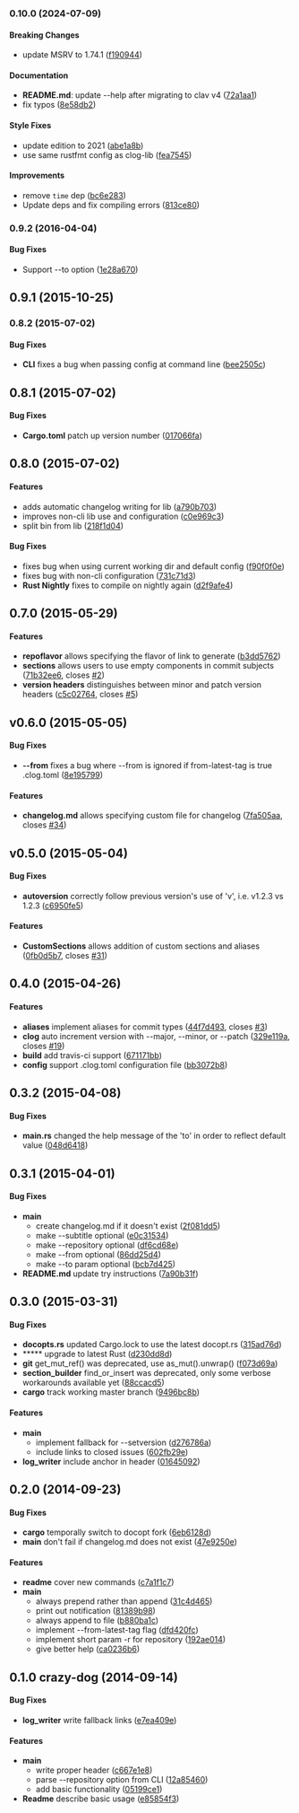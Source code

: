 <a name="0.10.0"></a>
### 0.10.0 (2024-07-09)

#### Breaking Changes

* update MSRV to 1.74.1 ([f190944](https://github.com/clog-tool/clog-cli/commit/f190944))

#### Documentation

* **README.md**: update --help after migrating to clav v4 ([72a1aa1](https://github.com/clog-tool/clog-cli/commit/72a1aa1))
* fix typos ([8e58db2](https://github.com/clog-tool/clog-cli/commit/8e58db2))

#### Style Fixes

* update edition to 2021 ([abe1a8b](https://github.com/clog-tool/clog-cli/commit/abe1a8b))
* use same rustfmt config as clog-lib ([fea7545](https://github.com/clog-tool/clog-cli/commit/fea7545))

#### Improvements

* remove `time` dep ([bc6e283](https://github.com/clog-tool/clog-cli/commit/bc6e283))
* Update deps and fix compiling errors ([813ce80](https://github.com/clog-tool/clog-cli/commit/813ce80))

<a name="0.9.2"></a>
### 0.9.2 (2016-04-04)


#### Bug Fixes

*   Support --to option ([1e28a670](https://github.com/clog-tool/clog-cli/commit/1e28a6705883fe4a74ba825c00e4722ebec22bec))


<a name="0.9.1"></a>
## 0.9.1 (2015-10-25)


<a name="0.8.2"></a>
### 0.8.2 (2015-07-02)


#### Bug Fixes

* **CLI**  fixes a bug when passing config at command line ([bee2505c](https://github.com/thoughtram/clog/commit/bee2505c20469b48916432c913e15397ef4bb62e))



<a name="0.8.1"></a>
## 0.8.1 (2015-07-02)


#### Bug Fixes

* **Cargo.toml**  patch up version number ([017066fa](https://github.com/thoughtram/clog/commit/017066fa5fd63d33b885cacfc6500b67edb68d2d))



<a name="0.8.0"></a>
## 0.8.0 (2015-07-02)


#### Features

*   adds automatic changelog writing for lib ([a790b703](https://github.com/thoughtram/clog/commit/a790b7034119f49ddff3464b2a3fb81ac20c6744))
*   improves non-cli lib use and configuration ([c0e969c3](https://github.com/thoughtram/clog/commit/c0e969c335bebbe1aa79269c5e05680b09f77fcf))
*   split bin from lib ([218f1d04](https://github.com/thoughtram/clog/commit/218f1d047309a66c3cd132e762df3b2b9f22a5f7))

#### Bug Fixes

*   fixes bug when using current working dir and default config ([f90f0f0e](https://github.com/thoughtram/clog/commit/f90f0f0ebf567f59469f64186440231cf84c130e))
*   fixes bug with non-cli configuration ([731c71d3](https://github.com/thoughtram/clog/commit/731c71d39aab95cc8667e8a42218f821425c3d88))
* **Rust Nightly**  fixes to compile on nightly again ([d2f9afe4](https://github.com/thoughtram/clog/commit/d2f9afe41734ee3a62e645fc3510c1d9c4a5e72b))



<a name="0.7.0"></a>
## 0.7.0 (2015-05-29)


#### Features

* **repoflavor**  allows specifying the flavor of link to generate ([b3dd5762](https://github.com/thoughtram/clog/commit/b3dd5762544f05b7ed7da5dc67d9d17ba80332ff))
* **sections**  allows users to use empty components in commit subjects ([71b32ee6](https://github.com/thoughtram/clog/commit/71b32ee6776d9f05771ee884b12c25d98a7eb59f), closes [#2](https://github.com/thoughtram/clog/issues/2))
* **version headers**  distinguishes between minor and patch version headers ([c5c02764](https://github.com/thoughtram/clog/commit/c5c02764bc715dbf6cc758f7b628b29036ad8e80), closes [#5](https://github.com/thoughtram/clog/issues/5))



<a name="v0.6.0"></a>
## v0.6.0 (2015-05-05)


#### Bug Fixes

* **--from**  fixes a bug where --from is ignored if from-latest-tag is true .clog.toml ([8e195799](https://github.com/thoughtram/clog/commit/8e1957995788e241626cd620f1117b75d8bff3ce))

#### Features

* **changelog.md**  allows specifying custom file for changelog ([7fa505aa](https://github.com/thoughtram/clog/commit/7fa505aa918832fb2301570c365201cb93ea84ac), closes [#34](https://github.com/thoughtram/clog/issues/34))



<a name="v0.5.0"></a>
## v0.5.0 (2015-05-04)


#### Bug Fixes

* **autoversion**  correctly follow previous version's use of 'v', i.e. v1.2.3 vs 1.2.3 ([c6950fe5](https://github.com/thoughtram/clog/commit/c6950fe5baee959ee18ea2a07e3b5a8cbe5e3716))

#### Features

* **CustomSections**  allows addition of custom sections and aliases ([0fb0d5b7](https://github.com/thoughtram/clog/commit/0fb0d5b7e5189ce60b1effdb04ee7ac50b987ef4), closes [#31](https://github.com/thoughtram/clog/issues/31))



<a name="v0.4.0"></a>
## 0.4.0 (2015-04-26)


#### Features

* **aliases**  implement aliases for commit types ([44f7d493](https://github.com/thoughtram/clog/commit/44f7d49389cfae40ad09033c6deaf54852d75d70), closes [#3](https://github.com/thoughtram/clog/issues/3))
* **clog**  auto increment version with --major, --minor, or --patch ([329e119a](https://github.com/thoughtram/clog/commit/329e119a0326e54cdf4d669b58f835ebb111d47f), closes [#19](https://github.com/thoughtram/clog/issues/19))
* **build**  add travis-ci support ([671171bb](https://github.com/thoughtram/clog/commit/671171bbda6d3647e0118695b5282b3ed27270ee))
* **config**  support .clog.toml configuration file ([bb3072b8](https://github.com/thoughtram/clog/commit/bb3072b80416fb3c874845360e9d46704cd53c79))



<a name="0.3.2"></a>
## 0.3.2 (2015-04-08)


#### Bug Fixes

* **main.rs**  changed the help message of the 'to' in order to reflect default value ([048d6418](https://github.com/thoughtram/clog/commit/048d6418b655153facc9dcbbf93b1ada9d0f3b42))



<a name="0.3.1"></a>
## 0.3.1 (2015-04-01)


#### Bug Fixes

* **main**
  *  create changelog.md if it doesn't exist ([2f081dd5](https://github.com/thoughtram/clog/commit/2f081dd51f3205d96d0dae1d4818944c8e930318))
  *  make --subtitle optional ([e0c31534](https://github.com/thoughtram/clog/commit/e0c31534000cef4b8e64e382ba725ebd0dbfe7b3))
  *  make --repository optional ([df6cd68e](https://github.com/thoughtram/clog/commit/df6cd68ef3635d57f5cc08d7f57c12d3a3bf3e38))
  *  make --from optional ([86dd25d4](https://github.com/thoughtram/clog/commit/86dd25d477c27b1f2bd6889368f4a28c66edb6b0))
  *  make --to param optional ([bcb7d425](https://github.com/thoughtram/clog/commit/bcb7d425b4b4524bf548d3a3332dcd53beef0ecf))
* **README.md**  update try instructions ([7a90b31f](https://github.com/thoughtram/clog/commit/7a90b31fb5d4ba667d6dcc7c433ed31b1427b716))



## 0.3.0 (2015-03-31)


#### Bug Fixes


* **docopts.rs**  updated Cargo.lock to use the latest docopt.rs ([315ad76d](https://github.com/thoughtram/clog/commit/315ad76d238858a7bcae305dc627eb20b9b2c3c0))
* *****  upgrade to latest Rust ([d230dd8d](https://github.com/thoughtram/clog/commit/d230dd8d323cc0edaebaa55e6a4b0e6a93e527ef))
* **git**  get_mut_ref() was deprecated, use as_mut().unwrap() ([f073d69a](https://github.com/thoughtram/clog/commit/f073d69a0bc6c3c87fee4375dfc49211fdab6b44))
* **section_builder**  find_or_insert was deprecated, only some verbose workarounds available yet ([88ccacd5](https://github.com/thoughtram/clog/commit/88ccacd5bd559e8af996f3e67a5d58fe31b3f87c))
* **cargo**  track working master branch ([9496bc8b](https://github.com/thoughtram/clog/commit/9496bc8b7752d248c1781fbcbff0b969a10defe0))

#### Features


* **main**
  *  implement fallback for --setversion ([d276786a](https://github.com/thoughtram/clog/commit/d276786a383813337a82b0a1f5e72333443517ab))
  *  include links to closed issues ([602fb29e](https://github.com/thoughtram/clog/commit/602fb29e90aa2c87b14c395b11b3bbbf7ca0a69b))
* **log_writer**  include anchor in header ([01645092](https://github.com/thoughtram/clog/commit/01645092893fcfb10d22c76624ce8ca493bf282d))



## 0.2.0 (2014-09-23)


#### Bug Fixes


* **cargo**  temporally switch to docopt fork ([6eb6128d](https://github.com/thoughtram/clog/commit/6eb6128d3d8a0c894c23a0e6c1fe6f2baa1d6464))
* **main**  don't fail if changelog.md does not exist ([47e9250e](https://github.com/thoughtram/clog/commit/47e9250ec15dd5a7e81804b05c2ae50b79bc9ce8))

#### Features


* **readme**  cover new commands ([c7a1f1c7](https://github.com/thoughtram/clog/commit/c7a1f1c7e71d49bc5b1e43848a82a9697aeacd8f))
* **main**
  *  always prepend rather than append ([31c4d465](https://github.com/thoughtram/clog/commit/31c4d465285c4baa2a9f86fa66da5944ebbff49a))
  *  print out notification ([81389b98](https://github.com/thoughtram/clog/commit/81389b980702684275789a7afd23425eeac92ba7))
  *  always append to file ([b880ba1c](https://github.com/thoughtram/clog/commit/b880ba1c9d93aaa8f08a1ee7b3b88aaa819be133))
  *  implement --from-latest-tag flag ([dfd420fc](https://github.com/thoughtram/clog/commit/dfd420fcee1695d2498ca2f1cc02d55c8e9503e9))
  *  implement short param -r for repository ([192ae014](https://github.com/thoughtram/clog/commit/192ae0144eafe9c06e138c7609fd95c7d0521cd4))
  *  give better help ([ca0236b6](https://github.com/thoughtram/clog/commit/ca0236b6243994f3c2d1c8eb2ff6a7e9696bb63c))



## 0.1.0 crazy-dog (2014-09-14)


#### Bug Fixes


* **log_writer**  write fallback links ([e7ea409e](https://github.com/thoughtram/clog/commit/e7ea409e0daca6fc6e95a6c965876813e93ce685))

#### Features


* **main**
  *  write proper header ([c667e1e8](https://github.com/thoughtram/clog/commit/c667e1e889d7c875a322e6431637b4679c48874e))
  *  parse --repository option from CLI ([12a85460](https://github.com/thoughtram/clog/commit/12a85460a3149a9dea6510e9ee9bb648960be217))
  *  add basic functionality ([05199ce1](https://github.com/thoughtram/clog/commit/05199ce128315f03204a3fc4722440a753bfdccc))
* **Readme**  describe basic usage ([e85854f3](https://github.com/thoughtram/clog/commit/e85854f3840e8b77b0a385200bb17ea0ea6b75ab))
